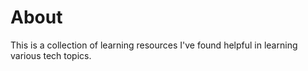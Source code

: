 # About 
This is a collection of learning resources I've found helpful in learning various tech topics.